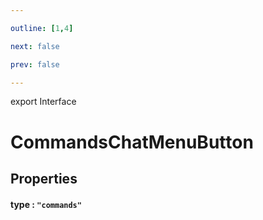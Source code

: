 ```yaml
---

outline: [1,4]

next: false

prev: false

---
```


export Interface
# CommandsChatMenuButton

## Properties

#### type : `"commands"`
